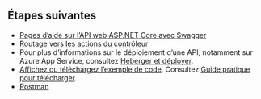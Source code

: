 ## <a name="next-steps"></a>Étapes suivantes

* [Pages d’aide sur l’API web ASP.NET Core avec Swagger](xref:tutorials/web-api-help-pages-using-swagger)
* [Routage vers les actions du contrôleur](xref:mvc/controllers/routing)
* Pour plus d’informations sur le déploiement d’une API, notamment sur Azure App Service, consultez [Héberger et déployer](xref:host-and-deploy/index).
* [Affichez ou téléchargez l’exemple de code](https://github.com/aspnet/Docs/tree/master/aspnetcore/tutorials/first-web-api/sample). Consultez [Guide pratique pour télécharger](xref:tutorials/index#how-to-download-a-sample).
* [Postman](https://www.getpostman.com/)
